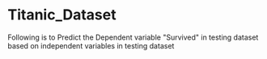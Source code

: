# Titanic_Dataset
Following is to Predict the Dependent variable "Survived" in testing dataset based on independent variables in testing dataset
